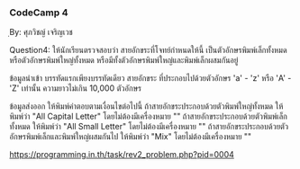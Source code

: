 ### CodeCamp 4 ###
ฺBy: ศุภวิชญ์ เจริญเวช

Question4: 
  ให้นักเรียนตรวจสอบว่า สายอักขระที่โจทย์กำหนดให้นี้ เป็นตัวอักษรพิมพ์เล็กทั้งหมด หรือตัวอักษรพิมพ์ใหญ่ทั้งหมด หรือมีทั้งตัวอักษรพิมพ์ใหญ่และพิมพ์เล็กผสมกันอยู่

  ข้อมูลนำเข้า
  บรรทัดแรกเพียงบรรทัดเดียว สายอักขระ ที่ประกอบไปด้วยตัวอักษร 'a' - 'z' หรือ 'A' - 'Z' เท่านั้น ความยาวไม่เกิน 10,000 ตัวอักษร

  ข้อมูลส่งออก
  ให้พิมพ์คำตอบตามเงื่อนไขต่อไปนี้
  ถ้าสายอักขระประกอบด้วยตัวพิมพ์ใหญ่ทั้งหมด ให้พิมพ์ว่า "All Capital Letter" โดยไม่ต้องมีเครื่องหมาย ""
  ถ้าสายอักขระประกอบด้วยตัวพิมพ์เล็กทั้งหมด ให้พิมพ์ว่า "All Small Letter" โดยไม่ต้องมีเครื่องหมาย ""
  ถ้าสายอักขระประกอบด้วยตัวอักษรพิมพ์เล็กและพิมพ์ใหญ่ผสมกันไป ให้พิมพ์ว่า "Mix" โดยไม่ต้องมีเครื่องหมาย ""

  https://programming.in.th/task/rev2_problem.php?pid=0004